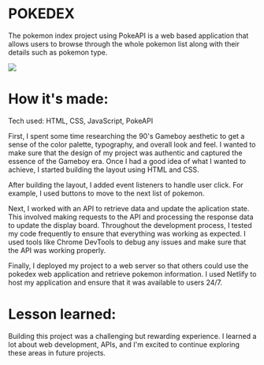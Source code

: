 # POKEDEX
The pokemon index project using PokeAPI is a web based application that allows users to browse through the whole pokemon list along with their details such as pokemon type.

<img src="./pokedex.gif">

# How it's made:
Tech used: HTML, CSS, JavaScript, PokeAPI

First, I spent some time researching the 90's Gameboy aesthetic to get a sense of the color palette, typography, and overall look and feel. I wanted to make sure that the design of my project was authentic and captured the essence of the Gameboy era.
Once I had a good idea of what I wanted to achieve, I started building the layout using HTML and CSS.

After building the layout, I added event listeners to handle user click. For example, I used buttons to move to the next list of pokemon.

Next, I worked with an API to retrieve data and update the aplication state. This involved making requests to the API and processing the response data to update the display board.
Throughout the development process, I tested my code frequently to ensure that everything was working as expected. I used tools like Chrome DevTools to debug any issues and make sure that the API was working properly.

Finally, I deployed my project to a web server so that others could use the pokedex web application and retrieve pokemon information. I used Netlify to host my application and ensure that it was available to users 24/7.

# Lesson learned:
Building this project was a challenging but rewarding experience. I learned a lot about web development, APIs, and I'm excited to continue exploring these areas in future projects.